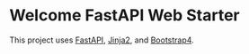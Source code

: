 
# Welcome FastAPI Web Starter
This project uses [FastAPI](https://fastapi.tiangolo.com/), [Jinja2](https://jinja.palletsprojects.com/en/2.11.x/), and [Bootstrap4](https://getbootstrap.com/docs/4.1/getting-started/introduction/).